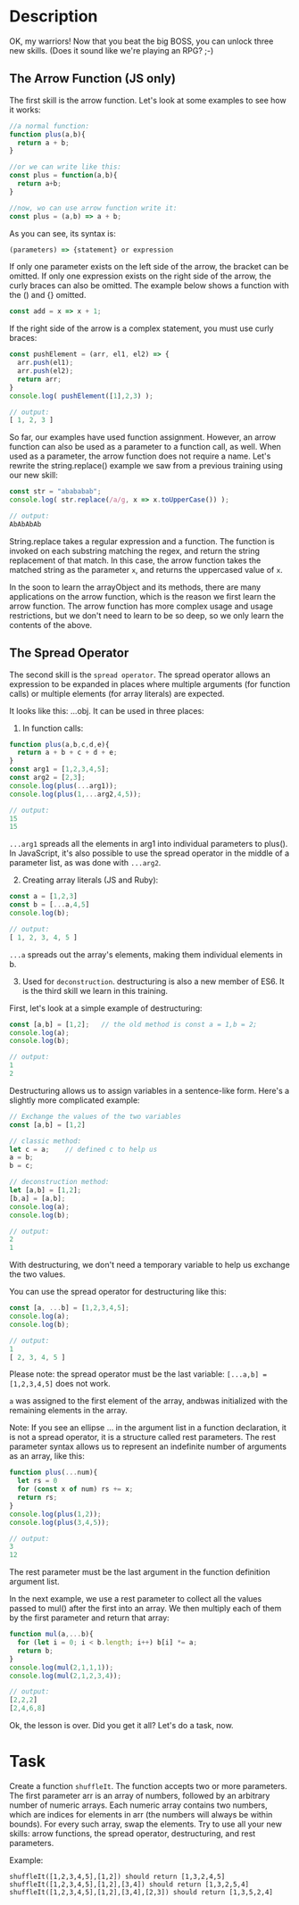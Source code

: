 # Description
OK, my warriors! Now that you beat the big BOSS, you can unlock three new skills. (Does it sound like we're playing an RPG? ;-)

## The Arrow Function (JS only)

The first skill is the arrow function. Let's look at some examples to see how it works:

```javascript
//a normal function:
function plus(a,b){
  return a + b;
}

//or we can write like this:
const plus = function(a,b){
  return a+b;
}

//now, wo can use arrow function write it:
const plus = (a,b) => a + b;
```

As you can see, its syntax is:

```javascript
(parameters) => {statement} or expression
```

If only one parameter exists on the left side of the arrow, the bracket can be omitted. If only one expression exists on the right side of the arrow, the curly braces can also be omitted. The example below shows a function with the () and {} omitted.

```javascript
const add = x => x + 1;
```

If the right side of the arrow is a complex statement, you must use curly braces:

```javascript
const pushElement = (arr, el1, el2) => {
  arr.push(el1);
  arr.push(el2);
  return arr;
}
console.log( pushElement([1],2,3) );

// output:
[ 1, 2, 3 ]
```

So far, our examples have used function assignment. However, an arrow function can also be used as a parameter to a function call, as well. When used as a parameter, the arrow function does not require a name. Let's rewrite the string.replace() example we saw from a previous training using our new skill:

```javascript
const str = "abababab";
console.log( str.replace(/a/g, x => x.toUpperCase()) );

// output:
AbAbAbAb
```

String.replace takes a regular expression and a function. The function is invoked on each substring matching the regex, and return the string replacement of that match. In this case, the arrow function takes the matched string as the parameter `x`, and returns the uppercased value of `x`.

In the soon to learn the arrayObject and its methods, there are many applications on the arrow function, which is the reason we first learn the arrow function. The arrow function has more complex usage and usage restrictions, but we don't need to learn to be so deep, so we only learn the contents of the above.

## The Spread Operator

The second skill is the `spread operator`. The spread operator allows an expression to be expanded in places where multiple arguments (for function calls) or multiple elements (for array literals) are expected.

It looks like this: ...obj. It can be used in three places:

1. In function calls:

```javascript
function plus(a,b,c,d,e){
  return a + b + c + d + e;
}
const arg1 = [1,2,3,4,5];
const arg2 = [2,3];
console.log(plus(...arg1));
console.log(plus(1,...arg2,4,5));

// output:
15
15
```

`...arg1` spreads all the elements in arg1 into individual parameters to plus(). In JavaScript, it's also possible to use the spread operator in the middle of a parameter list, as was done with `...arg2`.

2. Creating array literals (JS and Ruby):

```javascript
const a = [1,2,3]
const b = [...a,4,5]
console.log(b);

// output:
[ 1, 2, 3, 4, 5 ]
```

`...a` spreads out the array's elements, making them individual elements in b.

3. Used for `deconstruction`. destructuring is also a new member of ES6. It is the third skill we learn in this training.

First, let's look at a simple example of destructuring:

```javascript
const [a,b] = [1,2];   // the old method is const a = 1,b = 2;
console.log(a);
console.log(b);

// output:
1
2
```

Destructuring allows us to assign variables in a sentence-like form. Here's a slightly more complicated example:

```javascript
// Exchange the values of the two variables
const [a,b] = [1,2]

// classic method:
let c = a;    // defined c to help us
a = b;
b = c;

// deconstruction method:
let [a,b] = [1,2];
[b,a] = [a,b];
console.log(a);
console.log(b);

// output:
2
1
```

With destructuring, we don't need a temporary variable to help us exchange the two values.

You can use the spread operator for destructuring like this:

```javascript
const [a, ...b] = [1,2,3,4,5];
console.log(a);
console.log(b);

// output:
1
[ 2, 3, 4, 5 ]
```

Please note: the spread operator must be the last variable: 
`[...a,b] = [1,2,3,4,5]` does not work.

`a` was assigned to the first element of the array, and`b`was initialized with the remaining elements in the array.

Note: If you see an ellipse ... in the argument list in a function declaration, it is not a spread operator, it is a structure called rest parameters. The rest parameter syntax allows us to represent an indefinite number of arguments as an array, like this:

```javascript
function plus(...num){
  let rs = 0
  for (const x of num) rs += x;
  return rs;
}
console.log(plus(1,2));
console.log(plus(3,4,5));

// output:
3
12
```

The rest parameter must be the last argument in the function definition argument list.

In the next example, we use a rest parameter to collect all the values passed to mul() after the first into an array. We then multiply each of them by the first parameter and return that array:

```javascript
function mul(a,...b){
  for (let i = 0; i < b.length; i++) b[i] *= a;
  return b;
}
console.log(mul(2,1,1,1));
console.log(mul(2,1,2,3,4));

// output:
[2,2,2]
[2,4,6,8]
```

Ok, the lesson is over. Did you get it all? Let's do a task, now.

# Task

Create a function `shuffleIt`. The function accepts two or more parameters. The first parameter arr is an array of numbers, followed by an arbitrary number of numeric arrays. Each numeric array contains two numbers, which are indices for elements in arr (the numbers will always be within bounds). For every such array, swap the elements. Try to use all your new skills: arrow functions, the spread operator, destructuring, and rest parameters.

Example:

```
shuffleIt([1,2,3,4,5],[1,2]) should return [1,3,2,4,5]
shuffleIt([1,2,3,4,5],[1,2],[3,4]) should return [1,3,2,5,4]
shuffleIt([1,2,3,4,5],[1,2],[3,4],[2,3]) should return [1,3,5,2,4]
```